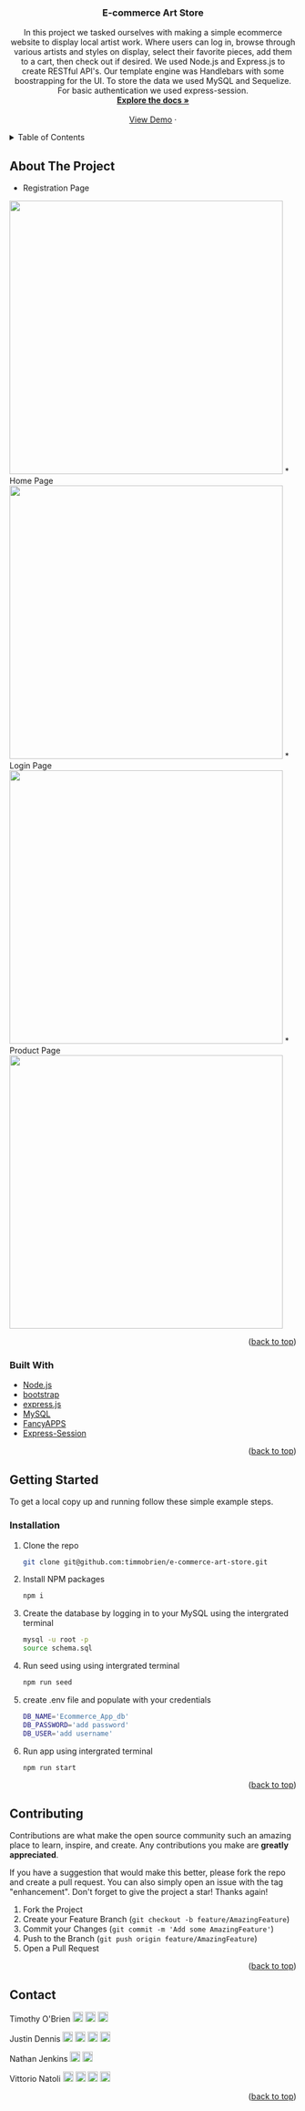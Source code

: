 <div id="top"></div>

<h3 align="center">E-commerce Art Store</h3>
<div>
  <p align="center">
    In this project we tasked ourselves with making a simple ecommerce website to display local artist work. Where users can log in, browse through various artists and styles on display, select their favorite pieces, add them to a cart, then check out if desired. We used Node.js and Express.js to create RESTful API's. Our template engine was Handlebars with some boostrapping for the UI. To store the data we used MySQL and Sequelize. For basic authentication we used express-session.
    <br />
    <a href="https://github.com/timmobrien/e-commerce-art-store"><strong>Explore the docs »</strong></a>
    <br />
    <br />
    <a href="">View Demo</a>
    ·
    </p>
</div>



<!-- TABLE OF CONTENTS -->
<details>
  <summary>Table of Contents</summary>
  <ol>
    <li>
      <a href="#about-the-project">About The Project</a>
      <ul>
        <li><a href="#built-with">Built With</a></li>
      </ul>
    </li>
    <li>
      <a href="#getting-started">Getting Started</a>
      <ul>
        <li><a href="#installation">Installation</a></li>
      </ul>
    </li>
    <li><a href="#contributing">Contributing</a></li>
    <li><a href="#contact">Contact</a></li>
  </ol>
</details>



<!-- ABOUT THE PROJECT -->
## About The Project



* Registration Page
<img src="https://user-images.githubusercontent.com/103645633/186163247-8514d227-52c8-4c5b-8881-8f45174a476a.jpg" width="480">
* Home Page
<img src="https://user-images.githubusercontent.com/103645633/186163259-6449cfc9-b115-43dc-8185-0f049a2dfd99.jpg" width="480">
* Login Page
<img src="https://user-images.githubusercontent.com/103645633/186163263-1b54450d-4d3b-4765-8428-5012a35ee1fd.jpg" width="480">
* Product Page
<img src="https://user-images.githubusercontent.com/103645633/186163266-6afa3f31-b0e7-4e56-aa3f-5c9643c85a32.jpg" width="480">

<p align="right">(<a href="#top">back to top</a>)</p>

### Built With

* [Node.js](https://nodejs.org/en/)
* [bootstrap](https://getbootstrap.com/)
* [express.js](https://expressjs.com/)
* [MySQL](https://www.mysql.com/)
* [FancyAPPS](https://fancyapps.com/)
* [Express-Session](https://www.npmjs.com/package/express-session)

<p align="right">(<a href="#top">back to top</a>)</p>



<!-- GETTING STARTED -->
## Getting Started

To get a local copy up and running follow these simple example steps.

### Installation

1. Clone the repo
   ```sh
   git clone git@github.com:timmobrien/e-commerce-art-store.git
   ```
2. Install NPM packages
   ```sh
   npm i
   ```
3. Create the database by logging in to your MySQL using the intergrated terminal
   ```sh
   mysql -u root -p
   source schema.sql
   ```   
4. Run seed using using intergrated terminal
   ```sh
   npm run seed
   ```
5. create .env file and populate with your credentials
   ```sh
   DB_NAME='Ecommerce_App_db'
   DB_PASSWORD='add password'
   DB_USER='add username'
   ```
6. Run app using intergrated terminal
   ```sh
   npm run start
   ```

<p align="right">(<a href="#top">back to top</a>)</p>



<!-- CONTRIBUTING -->
## Contributing

Contributions are what make the open source community such an amazing place to learn, inspire, and create. Any contributions you make are **greatly appreciated**.

If you have a suggestion that would make this better, please fork the repo and create a pull request. You can also simply open an issue with the tag "enhancement".
Don't forget to give the project a star! Thanks again!

1. Fork the Project
2. Create your Feature Branch (`git checkout -b feature/AmazingFeature`)
3. Commit your Changes (`git commit -m 'Add some AmazingFeature'`)
4. Push to the Branch (`git push origin feature/AmazingFeature`)
5. Open a Pull Request

<p align="right">(<a href="#top">back to top</a>)</p>

<!-- CONTACT -->
## Contact

Timothy O'Brien    [<img src="https://github.com/gauravghongde/social-icons/blob/9d939e1c5b7ea4a24ac39c3e4631970c0aa1b920/PNG/White/Outlook_white.png" width="18">][2] [<img src="https://github.com/gauravghongde/social-icons/blob/9d939e1c5b7ea4a24ac39c3e4631970c0aa1b920/PNG/White/Github_white.png" width="18">][3] [<img src="https://github.com/gauravghongde/social-icons/blob/9d939e1c5b7ea4a24ac39c3e4631970c0aa1b920/PNG/White/LinkedIN_white.png" width="18">][4]

Justin Dennis   [<img src="https://github.com/gauravghongde/social-icons/blob/9d939e1c5b7ea4a24ac39c3e4631970c0aa1b920/PNG/White/Twitter_white.png" width="18">][5] [<img src="https://github.com/gauravghongde/social-icons/blob/9d939e1c5b7ea4a24ac39c3e4631970c0aa1b920/PNG/White/Outlook_white.png" width="18">][6] [<img src="https://github.com/gauravghongde/social-icons/blob/9d939e1c5b7ea4a24ac39c3e4631970c0aa1b920/PNG/White/Github_white.png" width="18">][7] [<img src="https://github.com/gauravghongde/social-icons/blob/9d939e1c5b7ea4a24ac39c3e4631970c0aa1b920/PNG/White/LinkedIN_white.png" width="18">][8]

Nathan Jenkins    [<img src="https://github.com/gauravghongde/social-icons/blob/9d939e1c5b7ea4a24ac39c3e4631970c0aa1b920/PNG/White/Outlook_white.png" width="18">][10] [<img src="https://github.com/gauravghongde/social-icons/blob/9d939e1c5b7ea4a24ac39c3e4631970c0aa1b920/PNG/White/Github_white.png" width="18">][11] 

Vittorio Natoli    [<img src="https://github.com/gauravghongde/social-icons/blob/9d939e1c5b7ea4a24ac39c3e4631970c0aa1b920/PNG/White/Instagram_white.png" width="18">][13] [<img src="https://github.com/gauravghongde/social-icons/blob/9d939e1c5b7ea4a24ac39c3e4631970c0aa1b920/PNG/White/Outlook_white.png" width="18">][14] [<img src="https://github.com/gauravghongde/social-icons/blob/9d939e1c5b7ea4a24ac39c3e4631970c0aa1b920/PNG/White/Github_white.png" width="18">][15] [<img src="https://github.com/gauravghongde/social-icons/blob/9d939e1c5b7ea4a24ac39c3e4631970c0aa1b920/PNG/White/LinkedIN_white.png" width="18">][16]


[2]: mailto:timmobrien@icloud.com
[3]: https://www.linkedin.com/in/timothymobrien29
[4]: https://github.com/timmobrien

[5]: https://twitter.com/Justo_Tron
[6]: mailto:justin.dennis@hotmail.com
[7]: https://github.com/Beefs4000
[8]: https://www.linkedin.com/in/justin-dennis-853568114/ 


[10]: mailto:njenkins2727@gmail.com
[11]: https://github.com/njenkins2727


[13]: https://www.instagram.com/vittorio.natoli/
[14]: mailto:vittorio@emot.com.au
[15]: https://github.com/Vittorioemot
[16]: https://www.linkedin.com/in/vittorio-natoli-465b9811/
<p align="right">(<a href="#top">back to top</a>)</p>
